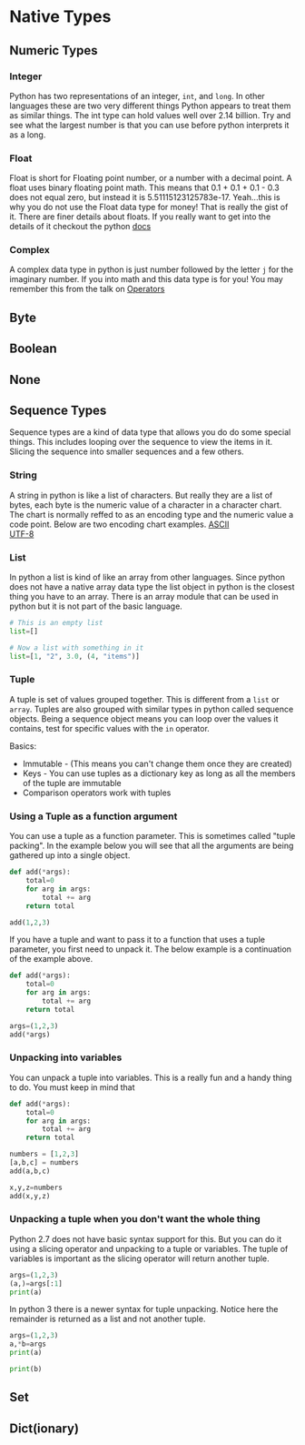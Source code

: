 # Native Types

## Numeric Types
### Integer
Python has two representations of an integer, `int`, and `long`. In other 
languages these are two very different things Python appears to treat them as 
similar things. The int type can hold values well over 2.14 billion. Try and 
see what the largest number is that you can use before python interprets it as 
a long.

### Float
Float is short for Floating point number, or a number with a decimal point.
A float uses binary floating point math. This means that 0.1 + 0.1 + 0.1 - 0.3
does not equal zero, but instead it is 5.51115123125783e-17. Yeah...this is
why you do not use the Float data type for money! That is really the gist of it. 
There are finer details about floats. If you really want to get into the details 
of it checkout the python [docs](https://docs.python.org/3/library/stdtypes.html#numeric-types-int-float-complex) 

### Complex
A complex data type in python is just number followed by the letter `j` for the
imaginary number. If you into math and this data type is for you! You may
remember this from the talk on [Operators](operators.md)

## Byte

## Boolean

## None

## Sequence Types
Sequence types are a kind of data type that allows you do do some special things. 
This includes looping over the sequence to view the items in it. Slicing the
sequence into smaller sequences and a few others.
 
### String
A string in python is like a list of characters. But really they are a list of
bytes, each byte is the numeric value of a character in a character chart. The
chart is normally reffed to as an encoding type and the numeric value a code point.
Below are two encoding chart examples.
[ASCII](ascii.md)  
[UTF-8](https://www.w3schools.com/charsets/ref_html_utf8.asp)

### List
In python a list is kind of like an array from other languages. Since python does
not have a native array data type the list object in python is the closest thing
you have to an array. There is an array module that can be used in python
but it is not part of the basic language. 
``` Python
# This is an empty list
list=[]

# Now a list with something in it
list=[1, "2", 3.0, (4, "items")]
```

### Tuple
A tuple is set of values grouped together. This is different from a `list` or `array`. Tuples are also grouped
with similar types in python called sequence objects. Being a sequence object means you can loop over the values
it contains, test for specific values with the `in` operator.

Basics:
* Immutable - (This means you can't change them once they are created)
* Keys - You can use tuples as a dictionary key as long as all the members of the tuple are immutable
* Comparison operators work with tuples

### Using a Tuple as a function argument
You can use a tuple as a function parameter. This is sometimes called "tuple packing". In the example below
you will see that all the arguments are being gathered up into a single object.
``` Python
def add(*args):
    total=0
    for arg in args:
        total += arg
    return total

add(1,2,3)
```

If you have a tuple and want to pass it to a function that uses a tuple parameter, you first need to unpack it.
The below example is a continuation of the example above.
``` Python
def add(*args):
    total=0
    for arg in args:
        total += arg
    return total

args=(1,2,3)
add(*args)
```

### Unpacking into variables
You can unpack a tuple into variables. This is a really fun and a handy thing to do.
You must keep in mind that
``` Python
def add(*args):
    total=0
    for arg in args:
        total += arg
    return total

numbers = [1,2,3]
[a,b,c] = numbers
add(a,b,c)

x,y,z=numbers
add(x,y,z)
```

### Unpacking a tuple when you don't want the whole thing
Python 2.7 does not have basic syntax support for this. But you can do it using a slicing operator
and unpacking to a tuple or variables. The tuple of variables is important as the slicing operator
will return another tuple.
``` Python
args=(1,2,3)
(a,)=args[:1]
print(a)
```

In python 3 there is a newer syntax for tuple unpacking. Notice here the remainder is returned as
a list and not another tuple.
``` Python
args=(1,2,3)
a,*b=args
print(a)

print(b)
```

## Set

## Dict(ionary)


